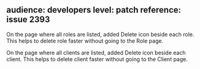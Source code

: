 audience: developers
level: patch
reference: issue 2393
---
On the page where all roles are listed, added Delete icon beside each role. This helps to delete role faster without going to the Role page.

On the page where all clients are listed, added Delete icon beside each client. This helps to delete client faster without going to the Client page.
